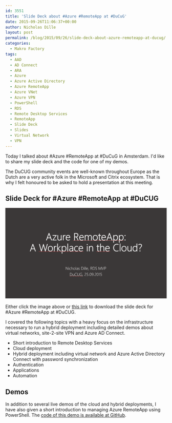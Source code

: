 ```yaml
---
id: 3551
title: 'Slide Deck about #Azure #RemoteApp at #DuCuG'
date: 2015-09-26T11:06:37+00:00
author: Nicholas Dille
layout: post
permalink: /blog/2015/09/26/slide-deck-about-azure-remoteapp-at-ducug/
categories:
  - Makro Factory
tags:
  - AAD
  - AD Connect
  - ARA
  - Azure
  - Azure Active Directory
  - Azure RemoteApp
  - Azure VNet
  - Azure VPN
  - PowerShell
  - RDS
  - Remote Desktop Services
  - RemoteApp
  - Slide Deck
  - Slides
  - Virtual Network
  - VPN
---
```

Today I talked about #Azure #RemoteApp at #DuCuG in Amsterdam. I'd like to share my slide deck and the code for one of my demos.

<!--more-->

The DuCUG community events are well-known throughout Europe as the Dutch are a very active folk in the Microsoft and Citrix ecosystem. That is why I felt honoured to be asked to hold a presentation at this meeting.

## Slide Deck for #Azure #RemoteApp at #DuCUG

[![First slide of presentation](/assets/2015/09/ARA@DuCUG.png)](/assets/2015/09/2015-09-25-ARA-@-DuCUG-Amsterdam-with-Links.pdf)

Either click the image above or [this link](/assets/2015/09/2015-09-25-ARA-@-DuCUG-Amsterdam-with-Links.pdf) to download the slide deck for #Azure #RemoteApp at #DuCUG.

I covered the following topics with a heavy focus on the infrastructure necessary to run a hybrid deployment including detailed demos about virtual networks, site-2-site VPN and Azure AD Connect.

  * Short introduction to Remote Desktop Services
  * Cloud deployment
  * Hybrid deployment including virtual network and Azure Active Directory Connect with password synchronization
  * Authentication
  * Applications
  * Automation

## Demos

In addition to several live demos of the cloud and hybrid deployments, I have also given a short introduction to managing Azure RemoteApp using PowerShell. The [code of this demo is available at GitHub](https://github.com/nicholasdille/Sessions/tree/master/2015-09-25%20ARA%20%40%20DuCUG%20Amsterdam).
